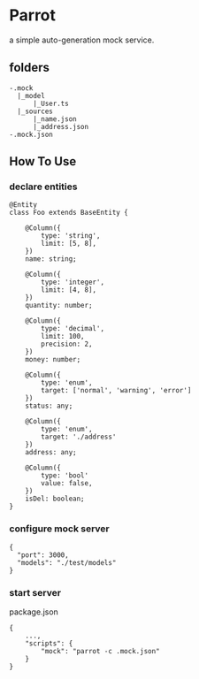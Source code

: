 # Parrot

a simple auto-generation mock service.

## folders

~~~
-.mock
  |_model
      |_User.ts
  |_sources
      |_name.json
      |_address.json
-.mock.json
~~~

## How To Use

### declare entities

~~~
@Entity
class Foo extends BaseEntity {

    @Column({
        type: 'string',
        limit: [5, 8],
    })
    name: string;

    @Column({
        type: 'integer',
        limit: [4, 8],
    })
    quantity: number;

    @Column({
        type: 'decimal',
        limit: 100,
        precision: 2,
    })
    money: number;

    @Column({
        type: 'enum',
        target: ['normal', 'warning', 'error']
    })
    status: any;

    @Column({
        type: 'enum',
        target: './address'
    })
    address: any;

    @Column({
        type: 'bool'
        value: false,
    })
    isDel: boolean;
}
~~~

### configure mock server

~~~
{
  "port": 3000,
  "models": "./test/models"
}
~~~

### start server

package.json
~~~
{
    ...,
    "scripts": {
        "mock": "parrot -c .mock.json"
    }
}
~~~
